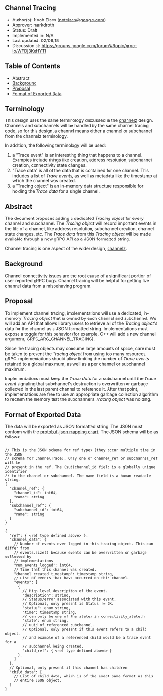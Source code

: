 Channel Tracing
----
* Author(s): Noah Eisen (ncteisen@google.com)
* Approver: markdroth
* Status: Draft
* Implemented in: N/A
* Last updated: 02/09/18
* Discussion at: https://groups.google.com/forum/#!topic/grpc-io/WFDj3KeHYTI

## Table of Contents

  * [Abstract](#abstract)
  * [Background](#background)
  * [Proposal](#proposal)
  * [Format of Exported Data](#format-of-exported-data)

## Terminology

This design uses the same terminology discussed in the [channelz](A14-channelz.md) design. Channels and subchannels will be handled by the same channel tracing code, so for this design, a channel means either a channel or subchannel from the channelz terminology.

In addition, the following terminology will be used:

1.  a "Trace event" is an interesting thing that happens to a channel. Examples include things like creation, address resolution, subchannel creation, connectivity state changes.
2. "Trace data" is all of the data that is contained for one channel. This includes a list of _Trace events_, as well as metadata like the timestamp at which the channel was created.
3.  a "Tracing object" is an in-memory data structure responsible for holding the _Trace data_ for a single channel.

## Abstract

The document proposes adding a dedicated _Tracing object_ for every channel and subchannel. The _Tracing object_ will record important events in the life of a channel, like address resolution, subchannel creation, channel state changes, etc. The _Trace data_ from this _Tracing object_ will be made available through a new gRPC API as a JSON formatted string.

Channel tracing is one aspect of the wider design, [channelz](A14-channelz.md).

## Background

Channel connectivity issues are the root cause of a significant portion of user reported gRPC bugs. Channel tracing will be helpful for getting live channel data from a misbehaving program.

## Proposal

To implement channel tracing, implementations will use a dedicated, in-memory _Tracing object_ that is owned by each channel and subchannel. We will add an API that allows library users to retrieve all of the _Tracing object's_ data for the channel as a JSON formatted string. Implementations must expose a toggle for this behavior (for example, C++ will add a new channel argument, GRPC_ARG_CHANNEL_TRACING).

Since the tracing objects may consume large amounts of space, care must be taken to prevent the _Tracing object_ from using too many resources. gRPC implementations should allow limiting the number of _Trace events_ retained to a global maximum, as well as a per channel or subchannel maximum.

Implementations must keep the _Trace data_ for a subchannel until the _Trace event_ signaling that subchannel's destruction is overwritten or garbage collected in the last parent channel to reference it. After that point, implementations are free to use an appropriate garbage collection algorithm to reclaim the memory that the subchannel's _Tracing object_ was holding.


## Format of Exported Data

The data will be exported as JSON formatted string. The JSON must conform with the [protobuf-json mapping chart](https://developers.google.com/protocol-buffers/docs/proto3#json). The JSON schema will be as follows:

```

// This is the JSON schema for ref types (they occur multiple time in the JSON
// schema for ChannelTrace). Only one of channel_ref or subchannel_ref will be
// present in the ref. The (sub)channel_id field is a globally unique identifier
// to the channel or subchannel. The name field is a human readable string.
{
  "channel_ref": {
    "channel_id": int64,
    "name": string
  },
  "subchannel_ref": {
    "subchannel_id": int64,
    "name": string
  }
}

{
  "ref": { <ref type defined above> },
  "channel_data": {
    // Number of events ever logged in this tracing object. This can differ from
    // events.size() because events can be overwritten or garbage collected by
    // implementations.
    "num_events_logged": int64,
    // Time that this channel was created.
    "channel_created_timestamp": timestamp string,
    // List of events that have occurred on this channel.
    "events": [
      {
        // High level description of the event.
        "description": string,
        // Status/error associated with this event.
        // Optional, only present is Status != OK. 
        "status": enum string,
        "time": timestamp string,
        // can only be one of the states in connectivity_state.h
        "state": enum string,
        // uuid of referenced subchannel.
        // Optional, only present if this event refers to a child object.
        // and example of a referenced child would be a trace event for a
        // subchannel being created.
        "child_ref": { <ref type defined above> }
      },
    ]
  },
  // Optional, only present if this channel has children
  "child_data": [
    // List of child data, which is of the exact same format as this
    // entire JSON object.
  ]
}
```
